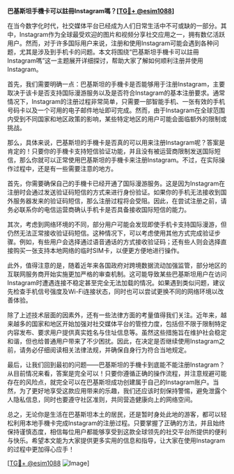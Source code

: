 **巴基斯坦手機卡可以註冊Instagram嗎？[[TG💪+ @esim1088](https://t.me/s/esim1088)]**

在当今数字化时代，社交媒体平台已经成为人们日常生活中不可或缺的一部分。其中，Instagram作为全球最受欢迎的图片和视频分享社交应用之一，拥有数亿活跃用户。然而，对于许多国际用户来说，注册和使用Instagram可能会遇到各种问题，尤其是涉及到手机卡的问题。本文将围绕“巴基斯坦手機卡可以註冊Instagram嗎”这一主题展开详细探讨，帮助大家了解如何顺利注册并使用Instagram。

首先，我们需要明确一点：巴基斯坦的手機卡是否能够用于注册Instagram，主要取决于该卡是否支持国际漫游服务以及是否符合Instagram的基本注册要求。通常情况下，Instagram的注册过程非常简单，只需要一部智能手机、一张有效的手机号码卡以及一个可用的电子邮件地址即可完成。然而，由于Instagram在全球范围内受到不同国家和地区政策的影响，某些特定地区的用户可能会面临额外的限制或挑战。

那么，具体来说，巴基斯坦的手機卡是否真的可以用来注册Instagram呢？答案是肯定的！只要你的手機卡支持短信验证功能，并且没有被运营商限制发送国际短信，那么你就可以正常使用巴基斯坦的手機卡来注册Instagram。不过，在实际操作过程中，还是有一些需要注意的地方。

首先，你需要确保自己的手機卡已经开通了国际漫游服务。这是因为Instagram在注册时会通过发送验证码短信的方式来进行身份验证。如果你的手机无法接收到国外服务器发来的验证码短信，那么注册过程将会受阻。因此，在尝试注册之前，请务必联系你的电信运营商确认手机卡是否具备接收国际短信的能力。

其次，考虑到网络环境的不同，部分用户可能会发现即使手机卡支持国际漫游，但仍然无法正常接收验证码短信。这种情况下，可以考虑使用其他方式完成验证步骤。例如，有些用户会选择通过语音通话的方式接收验证码；还有些人则会选择直接购买一张支持本地网络的临时SIM卡，以便更方便地进行操作。

此外，值得注意的是，随着近年来各国政府对跨境数据流动加强监管，部分地区的互联网服务商开始实施更加严格的审查机制。这可能导致某些巴基斯坦用户在访问Instagram时遭遇连接不稳定甚至完全无法加载的情况。如果遇到类似问题，建议先检查手机信号强度及Wi-Fi连接状态，同时也可以尝试更换不同的网络环境以改善体验。

除了上述技术层面的因素外，还有一些法律方面的考量值得我们关注。近年来，越来越多的国家和地区开始加强对社交媒体平台的管控力度，包括但不限于限制特定内容发布、要求用户提供真实姓名与住址信息等。虽然这些措施旨在维护社会稳定和谐，但也给普通用户带来了不少困扰。因此，在决定是否继续使用Instagram之前，请务必仔细阅读相关法律法规，并确保自身行为符合当地规定。

最后，让我们回到最初的问题——巴基斯坦的手機卡到底能不能注册Instagram？从目前情况来看，答案是完全可以！只要你遵循正确的操作流程，并注意规避可能存在的风险点，就完全可以在巴基斯坦成功创建属于自己的Instagram账户。当然，为了更好地享受这款应用带来的乐趣，我们还应该时刻保持警惕，避免泄露个人隐私信息，同时也要遵守社区准则，共同营造健康向上的网络空间。

总之，无论你是生活在巴基斯坦本土的居民，还是暂时身处此地的游客，都可以轻松利用本地手機卡完成Instagram的注册过程。只要掌握了正确的方法，并且始终保持谨慎态度，相信每位用户都能够享受到这款全球领先的社交平台所提供的便利与快乐。希望本文能为大家提供更多实用的信息和指导，让大家在使用Instagram的过程中更加得心应手！

[[TG💪+ @esim1088](https://t.me/s/esim1088) ![Image](https://i.postimg.cc/4NQfJmqS/Snipaste-2025-05-13-00-14-12.png)]